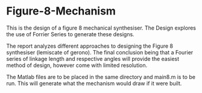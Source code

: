 # Figure-8-Mechanism
This is the design of a figure 8 mechanical synthesiser. The Design explores the use of Forrier Series to generate these designs. 

The report analyzes different approaches to designing the Figure 8 synthesiser (lemiscate of gerono). The final conclusion being that a Fourier
series of linkage length and respective angles will provide the easiest method of design, however come with limited resolution. 

The Matlab files are to be placed in the same directory and main8.m is to be run. This will generate what the mechanism would draw if it were
built. 
